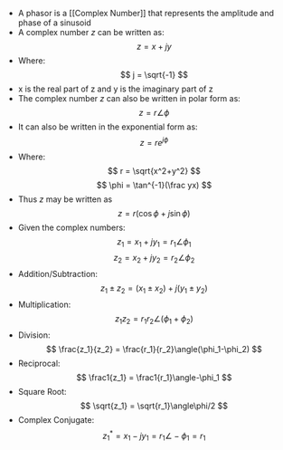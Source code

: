 - A phasor is a [[Complex Number]] that represents the amplitude and phase of a sinusoid
- A complex number $z$ can be written as:
$$ z = x+jy $$
- Where:
$$ j = \sqrt{-1} $$
- x is the real part of z and y is the imaginary part of z
- The complex number $z$ can also be written in polar form as:
$$ z = r\angle\phi $$
- It can also be written in the exponential form as:
$$ z = re^{j\phi} $$
- Where:
$$ r = \sqrt{x^2+y^2} $$
$$ \phi = \tan^{-1}(\frac yx) $$
- Thus $z$ may be written as
$$ z = r(\cos\phi + j\sin\phi) $$
- Given the complex numbers:
$$ z_1 = x_1+jy_1 = r_1\angle\phi_1 $$
$$ z_2 = x_2 + jy_2 = r_2\angle\phi_2 $$
- Addition/Subtraction:
$$ z_1 \pm z_2 = (x_1 \pm x_2)+j(y_1\pm y_2) $$
- Multiplication:
$$ z_1z_2 = r_1r_2\angle(\phi_1+\phi_2) $$
- Division:
$$ \frac{z_1}{z_2} = \frac{r_1}{r_2}\angle(\phi_1-\phi_2) $$
- Reciprocal:
$$ \frac1{z_1} = \frac1{r_1}\angle-\phi_1 $$
- Square Root:
$$ \sqrt{z_1} = \sqrt{r_1}\angle\phi/2 $$
- Complex Conjugate:
$$ z_1^* = x_1-jy_1 = r_1\angle-\phi_1 = r_1 $$
